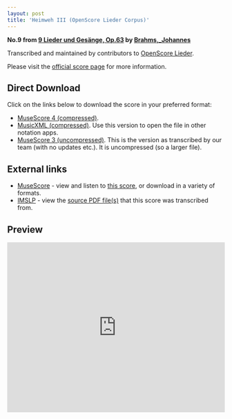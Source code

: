 ```yaml
---
layout: post
title: 'Heimweh III (OpenScore Lieder Corpus)'
---
```


__No.9 from [9 Lieder und Gesänge, Op.63](https://fourscoreandmore.org/OpenScore/Brahms%2C_Johannes/9_Lieder_und_Ges%C3%A4nge%2C_Op.63/) by [Brahms,_Johannes](https://fourscoreandmore.org/OpenScore/Brahms%2C_Johannes)__

Transcribed and maintained by contributors to [OpenScore Lieder].

Please visit the [official score page] for more information.

[official score page]: https://musescore.com/openscore-lieder-corpus/scores/5940230
[OpenScore Lieder]: https://musescore.com/openscore-lieder-corpus

## Direct Download

Click on the links below to download the score in your preferred format:
- [MuseScore 4 (compressed)](https://fourscoreandmore.org/OpenScore/Brahms%2C_Johannes/9_Lieder_und_Ges%C3%A4nge%2C_Op.63/9_Heimweh_III.mscz).
- [MusicXML (compressed)](https://fourscoreandmore.org/OpenScore/Brahms%2C_Johannes/9_Lieder_und_Ges%C3%A4nge%2C_Op.63/9_Heimweh_III.mxl). Use this version to open the file in other notation apps.
- [MuseScore 3 (uncompressed)](https://raw.githubusercontent.com/OpenScore/Lieder/refs/heads/main/scores/Brahms%2C_Johannes/9_Lieder_und_Ges%C3%A4nge%2C_Op.63/9_Heimweh_III/lc5940230.mscx). This is the version as transcribed by our team (with no updates etc.). It is uncompressed (so a larger file).

## External links

- [MuseScore] - view and listen to [this score][MuseScore], or download in a variety of formats.
- [IMSLP] - view the [source PDF file(s)][IMSLP] that this score was transcribed from.

[MuseScore]: https://musescore.com/score/5940230
[IMSLP]: https://imslp.org/wiki/Special:ReverseLookup/88147

## Preview

<iframe width="100%" height="394" src="https://musescore.com/openscore-lieder-corpus/scores/5940230/embed" frameborder="0" allowfullscreen allow="autoplay; fullscreen"></iframe>
